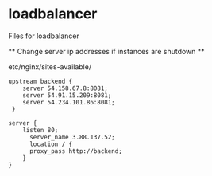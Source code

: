 # loadbalancer

Files for loadbalancer

** Change server ip addresses if instances are shutdown **

etc/nginx/sites-available/

```
upstream backend {
    server 54.158.67.8:8081;
    server 54.91.15.209:8081;
    server 54.234.101.86:8081;
 }

server {
    listen 80;
      server_name 3.88.137.52;
      location / {
      proxy_pass http://backend;
    }
}
```
